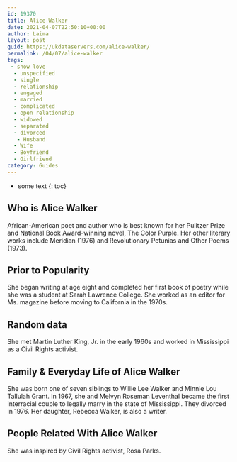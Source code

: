```yaml
---
id: 19370
title: Alice Walker
date: 2021-04-07T22:50:10+00:00
author: Laima
layout: post
guid: https://ukdataservers.com/alice-walker/
permalink: /04/07/alice-walker
tags:
 - show love
  - unspecified
  - single
  - relationship
  - engaged
  - married
  - complicated
  - open relationship
  - widowed
  - separated
  - divorced
   - Husband
  - Wife
  - Boyfriend
  - Girlfriend
category: Guides
---
```


* some text
{: toc}


## Who is Alice Walker
                  
                  
                  
African-American poet and author who is best known for her Pulitzer Prize and National Book Award-winning novel, The Color Purple. Her other literary works include Meridian (1976) and Revolutionary Petunias and Other Poems (1973).
                  
              
            
              
            
                
                
                
## Prior to Popularity
                  
                  
                  
She began writing at age eight and completed her first book of poetry while she was a student at Sarah Lawrence College. She worked as an editor for Ms. magazine before moving to California in the 1970s.
                  
              
            
              
            
                
                
                
## Random data
                  
                  
                  
She met Martin Luther King, Jr. in the early 1960s and worked in Mississippi as a Civil Rights activist.
                  
              
            
              
            
                
                
                
## Family & Everyday Life of Alice Walker
                  
                  
                  
She was born one of seven siblings to Willie Lee Walker and Minnie Lou Tallulah Grant. In 1967, she and Melvyn Roseman Leventhal became the first interracial couple to legally marry in the state of Mississippi. They divorced in 1976. Her daughter, Rebecca Walker, is also a writer. 
                  
              
            
              
            
                
                
                
## People Related With Alice Walker
                  
                  
                  
She was inspired by Civil Rights activist, Rosa Parks.
                  
              
            
              
            
                
              
            
              
              
            
            
              
            
          
          
          